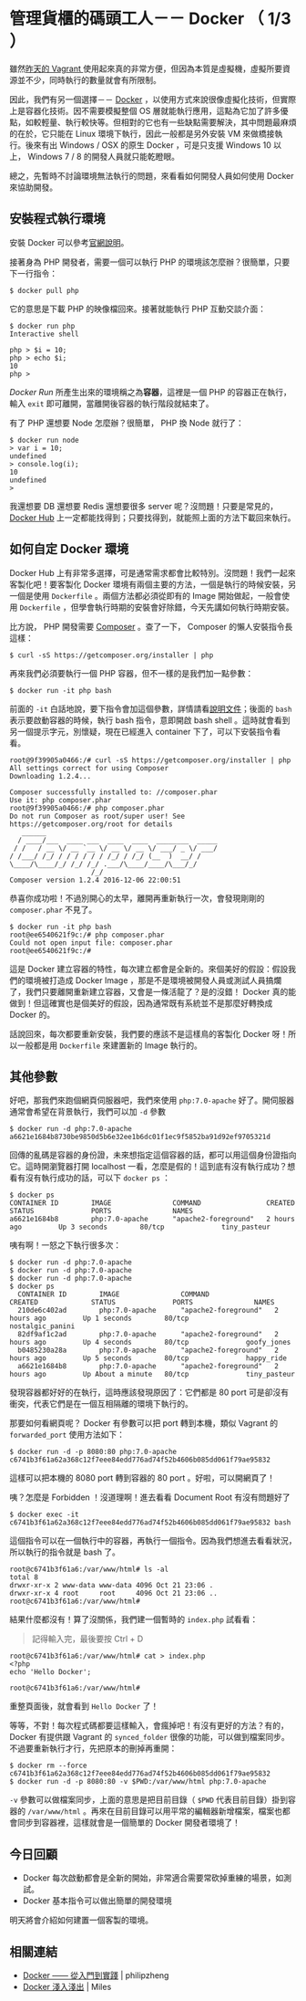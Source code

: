 # 管理貨櫃的碼頭工人－－ Docker （ 1/3 ）

雖然[昨天的 Vagrant ][Day 15]使用起來真的非常方便，但因為本質是虛擬機，虛擬所要資源並不少，同時執行的數量就會有所限制。

因此，我們有另一個選擇－－ [Docker][] ，以使用方式來說很像虛擬化技術，但實際上是容器化技術。因不需要模擬整個 OS 層就能執行應用，這點為它加了許多優點，如較輕量、執行較快等。但相對的它也有一些缺點需要解決，其中問題最麻煩的在於，它只能在 Linux 環境下執行，因此一般都是另外安裝 VM 來做橋接執行。後來有出 Windows / OSX 的原生 Docker ，可是只支援 Windows 10 以上， Windows 7 / 8 的開發人員就只能乾瞪眼。 

總之，先暫時不討論環境無法執行的問題，來看看如何開發人員如何使用 Docker 來協助開發。 

## 安裝程式執行環境

安裝 Docker 可以參考[官網說明](https://www.docker.com/products/overview)。

接著身為 PHP 開發者，需要一個可以執行 PHP 的環境該怎麼辦？很簡單，只要下一行指令：

```
$ docker pull php
```

它的意思是下載 PHP 的映像檔回來。接著就能執行 PHP 互動交談介面：

```
$ docker run php
Interactive shell

php > $i = 10;
php > echo $i;
10
php > 
```

*Docker Run* 所產生出來的環境稱之為**容器**，這裡是一個 PHP 的容器正在執行，輸入 `exit` 即可離開，當離開後容器的執行階段就結束了。

有了 PHP 還想要 Node 怎麼辦？很簡單， PHP 換 Node 就行了：

```
$ docker run node
> var i = 10;
undefined
> console.log(i);
10
undefined
>  
```

我還想要 DB 還想要 Redis 還想要很多 server 呢？沒問題！只要是常見的， [Docker Hub][] 上一定都能找得到；只要找得到，就能照上面的方法下載回來執行。

## 如何自定 Docker 環境

Docker Hub 上有非常多選擇，可是通常需求都會比較特別。沒問題！我們一起來客製化吧！要客製化 Docker 環境有兩個主要的方法，一個是執行的時候安裝，另一個是使用 `Dockerfile` 。兩個方法都必須從即有的 Image 開始做起，一般會使用 `Dockerfile` ，但學會執行時期的安裝會好除錯，今天先講如何執行時期安裝。

比方說， PHP 開發需要 [Composer][] 。查了一下， Composer 的懶人安裝指令長這樣：

```
$ curl -sS https://getcomposer.org/installer | php
```

再來我們必須要執行一個 PHP 容器，但不一樣的是我們加一點參數：

```
$ docker run -it php bash
```

前面的 `-it` 白話地說，要下指令會加這個參數，詳情請看[說明文件][Docker Run]；後面的 `bash` 表示要啟動容器的時候，執行 bash 指令，意即開啟 bash shell 。這時就會看到另一個提示字元，別懷疑，現在已經進入 container 下了，可以下安裝指令看看。

```
root@9f39905a0466:/# curl -sS https://getcomposer.org/installer | php
All settings correct for using Composer
Downloading 1.2.4...

Composer successfully installed to: //composer.phar
Use it: php composer.phar
root@9f39905a0466:/# php composer.phar
Do not run Composer as root/super user! See https://getcomposer.org/root for details
   ______
  / ____/___  ____ ___  ____  ____  ________  _____
 / /   / __ \/ __ `__ \/ __ \/ __ \/ ___/ _ \/ ___/
/ /___/ /_/ / / / / / / /_/ / /_/ (__  )  __/ /
\____/\____/_/ /_/ /_/ .___/\____/____/\___/_/
                    /_/
Composer version 1.2.4 2016-12-06 22:00:51
```

恭喜你成功啦！不過別開心的太早，離開再重新執行一次，會發現剛剛的 `composer.phar` 不見了。

```
$ docker run -it php bash
root@ee6540621f9c:/# php composer.phar
Could not open input file: composer.phar
root@ee6540621f9c:/#
```

這是 Docker 建立容器的特性，每次建立都會是全新的。來個美好的假設：假設我們的環境被打造成 Docker Image ，那是不是環境被開發人員或測試人員搞爛了，我們只要離開重新建立容器，又會是一條活龍了？是的沒錯！ Docker 真的能做到！但這確實也是個美好的假設，因為通常既有系統並不是那麼好轉換成 Docker 的。

話說回來，每次都要重新安裝，我們要的應該不是這樣鳥的客製化 Docker 呀！所以一般都是用 `Dockerfile` 來建置新的 Image 執行的。

## 其他參數

好吧，那我們來跑個網頁伺服器吧，我們來使用 `php:7.0-apache` 好了。開伺服器通常會希望在背景執行，我們可以加 `-d` 參數

```
$ docker run -d php:7.0-apache
a6621e1684b8730be9850d5b6e32ee1b6dc01f1ec9f5852ba91d92ef9705321d
```

回傳的亂碼是容器的身份證，未來想指定這個容器的話，都可以用這個身份證指向它。這時開瀏覽器打開 localhost 一看，怎麼是假的！這到底有沒有執行成功？想看有沒有執行成功的話，可以下 `docker ps` ：

```
$ docker ps
CONTAINER ID        IMAGE               COMMAND                CREATED             STATUS              PORTS               NAMES
a6621e1684b8        php:7.0-apache      "apache2-foreground"   2 hours ago         Up 3 seconds        80/tcp              tiny_pasteur
```

咦有啊！一怒之下執行很多次：

```
$ docker run -d php:7.0-apache
$ docker run -d php:7.0-apache
$ docker run -d php:7.0-apache
$ docker ps 
  CONTAINER ID        IMAGE               COMMAND                CREATED             STATUS              PORTS               NAMES
  210de6c402ad        php:7.0-apache      "apache2-foreground"   2 hours ago         Up 1 seconds        80/tcp              nostalgic_panini
  82df9af1c2ad        php:7.0-apache      "apache2-foreground"   2 hours ago         Up 4 seconds        80/tcp              goofy_jones
  b0485230a28a        php:7.0-apache      "apache2-foreground"   2 hours ago         Up 5 seconds        80/tcp              happy_ride
  a6621e1684b8        php:7.0-apache      "apache2-foreground"   2 hours ago         Up About a minute   80/tcp              tiny_pasteur
```

發現容器都好好的在執行，這時應該發現原因了：它們都是 80 port 可是卻沒有衝突，代表它們是在一個互相隔離的環境下執行的。

那要如何看網頁呢？ Docker 有參數可以把 port 轉到本機，類似 Vagrant 的 `forwarded_port` 使用方法如下：

```
$ docker run -d -p 8080:80 php:7.0-apache
c6741b3f61a62a368c12f7eee84edd776ad74f52b4606b085dd061f79ae95832
```

這樣可以把本機的 8080 port 轉到容器的 80 port 。好啦，可以開網頁了！

咦？怎麼是 Forbidden ！沒道理啊！進去看看 Document Root 有沒有問題好了

```
$ docker exec -it c6741b3f61a62a368c12f7eee84edd776ad74f52b4606b085dd061f79ae95832 bash
```

這個指令可以在一個執行中的容器，再執行一個指令。因為我們想進去看看狀況，所以執行的指令就是 bash 了。

```
root@c6741b3f61a6:/var/www/html# ls -al
total 8
drwxr-xr-x 2 www-data www-data 4096 Oct 21 23:06 .
drwxr-xr-x 4 root     root     4096 Oct 21 23:06 ..
root@c6741b3f61a6:/var/www/html#
```

結果什麼都沒有！算了沒關係，我們建一個暫時的 `index.php` 試看看：

> 記得輸入完，最後要按 Ctrl + D

```
root@c6741b3f61a6:/var/www/html# cat > index.php
<?php
echo 'Hello Docker';

root@c6741b3f61a6:/var/www/html#
```

重整頁面後，就會看到 `Hello Docker` 了！

等等，不對！每次程式碼都要這樣輸入，會瘋掉吧！有沒有更好的方法？有的， Docker 有提供跟 Vagrant 的 `synced_folder` 很像的功能，可以做到檔案同步。不過要重新執行才行，先把原本的刪掉再重開：

```
$ docker rm --force c6741b3f61a62a368c12f7eee84edd776ad74f52b4606b085dd061f79ae95832
$ docker run -d -p 8080:80 -v $PWD:/var/www/html php:7.0-apache
```

`-v` 參數可以做檔案同步，上面的意思是把目前目錄（ `$PWD` 代表目前目錄）掛到容器的 `/var/www/html` 。再來在目前目錄可以用平常的編輯器新增檔案，檔案也都會同步到容器裡，這樣就會是一個簡單的 Docker 開發者環境了！ 

## 今日回顧

* Docker 每次啟動都會是全新的開始，非常適合需要常砍掉重練的場景，如測試。
* Docker 基本指令可以做出簡單的開發環境

明天將會介紹如何建置一個客製的環境。

## 相關連結

* [Docker —— 從入門到實踐](https://www.gitbook.com/book/philipzheng/docker_practice) | philipzheng
* [Docker 淺入淺出](https://docs.google.com/presentation/d/1V-UGtg2wp8wQR-ZiHsCKRQVJwTNCSgNn52hof5T3MIU/pub?start=false) | Miles

[Docker]: https://www.docker.com/
[Docker Hub]: https://hub.docker.com/
[Docker Run]: https://docs.docker.com/engine/reference/run/
[Composer]: https://getcomposer.org/

[Day 15]: /docs/day15.md
